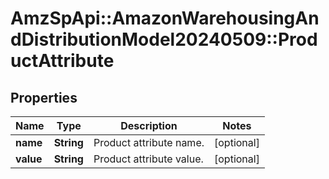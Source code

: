 # AmzSpApi::AmazonWarehousingAndDistributionModel20240509::ProductAttribute

## Properties
Name | Type | Description | Notes
------------ | ------------- | ------------- | -------------
**name** | **String** | Product attribute name. | [optional] 
**value** | **String** | Product attribute value. | [optional] 

